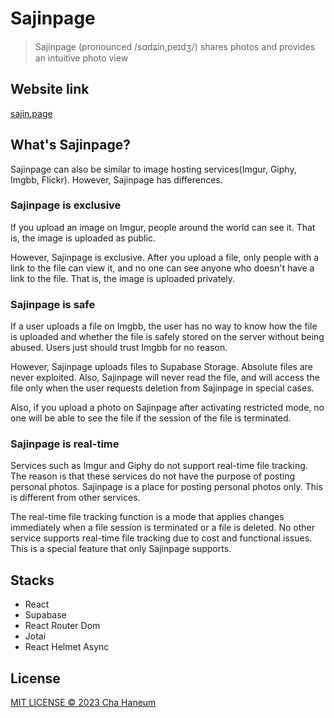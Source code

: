 # Sajinpage

> Sajinpage (pronounced /sɑdʑin,peɪdʒ/) shares photos and provides an intuitive photo view

## Website link
[sajin.page](https://sajin.page/)

## What's Sajinpage?
Sajinpage can also be similar to image hosting services(Imgur, Giphy, Imgbb, Flickr). However, Sajinpage has differences.

### Sajinpage is exclusive
If you upload an image on Imgur, people around the world can see it. That is, the image is uploaded as public.

However, Sajinpage is exclusive. After you upload a file, only people with a link to the file can view it, and no one can see anyone who doesn't have a link to the file. That is, the image is uploaded privately.

### Sajinpage is safe
If a user uploads a file on Imgbb, the user has no way to know how the file is uploaded and whether the file is safely stored on the server without being abused. Users just should trust Imgbb for no reason.

However, Sajinpage uploads files to Supabase Storage. Absolute files are never exploited. Also, Sajinpage will never read the file, and will access the file only when the user requests deletion from Sajinpage in special cases.

Also, if you upload a photo on Sajinpage after activating restricted mode, no one will be able to see the file if the session of the file is terminated.

### Sajinpage is real-time
Services such as Imgur and Giphy do not support real-time file tracking. The reason is that these services do not have the purpose of posting personal photos.
Sajinpage is a place for posting personal photos only. This is different from other services.

The real-time file tracking function is a mode that applies changes immediately when a file session is terminated or a file is deleted. No other service supports real-time file tracking due to cost and functional issues. This is a special feature that only Sajinpage supports.

## Stacks
- React
- Supabase
- React Router Dom
- Jotai
- React Helmet Async

## License
[MIT LICENSE &copy; 2023 Cha Haneum](.github/LICENSE)
